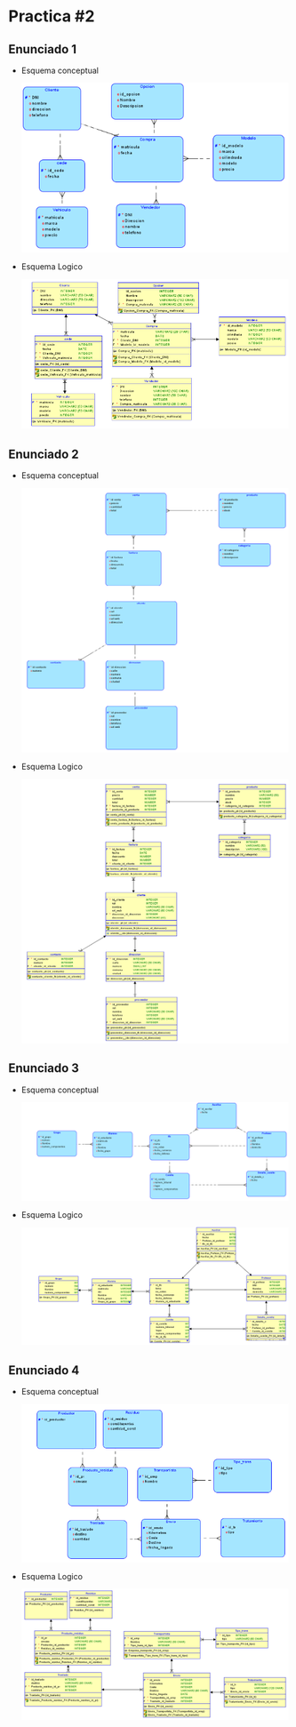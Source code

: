 # Practica #2
## Enunciado 1
* Esquema conceptual
  
    ![](Imagenes/E1-Logico.png)

* Esquema Logico
  
    ![](Imagenes/E1-Relacional.png)
    
## Enunciado 2
* Esquema conceptual
  
    ![](Imagenes/E2-Logico.png)

* Esquema Logico
  
    ![](Imagenes/E2-Relacional.png)
    
## Enunciado 3
* Esquema conceptual
  
    ![](Imagenes/E3-Logico.png)

* Esquema Logico
  
    ![](Imagenes/E3-Relacional.png)

## Enunciado 4
* Esquema conceptual
  
    ![](Imagenes/E4-Logico.png)

* Esquema Logico
  
    ![](Imagenes/E4-Relacional.png)
 
 
